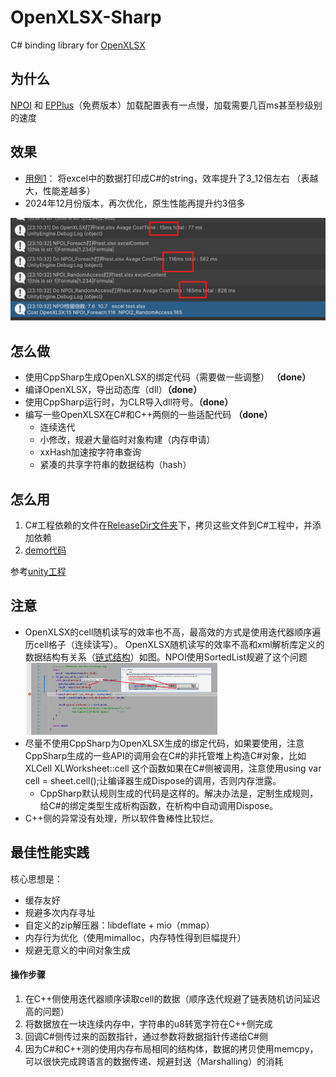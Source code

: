 # OpenXLSX-Sharp
C# binding library for [OpenXLSX](https://github.com/troldal/OpenXLSX)



## 为什么

[NPOI](https://github.com/nissl-lab/npoi) 和 [EPPlus](https://github.com/JanKallman/EPPlus/releases/tag/v4.5.3)（免费版本）加载配置表有一点慢，加载需要几百ms甚至秒级别的速度

## 效果

- [用例1](https://github.com/zhiyangyou/OpenXLSX-Sharp/blob/main/TestInUnity/ExcelReaderTest/Assets/Editor/Plugin/TestExcelPerf.cs#L223)： 将excel中的数据打印成C#的string，效率提升了3_12倍左右 （表越大，性能差越多）
- 2024年12月份版本，再次优化，原生性能再提升约3倍多

<img src="docImages\perf.png" style="zoom: 50%;" />

## 怎么做

- 使用CppSharp生成OpenXLSX的绑定代码（需要做一些调整） **（done）**
- 编译OpenXLSX，导出动态库（dll）**（done）**
- 使用CppSharp运行时，为CLR导入dll符号。**（done）**
- 编写一些OpenXLSX在C#和C++两侧的一些适配代码 **（done）**
  - 连续迭代
  - 小修改，规避大量临时对象构建（内存申请）
  - xxHash加速按字符串查询
  - 紧凑的共享字符串的数据结构（hash）




## 怎么用

1. C#工程依赖的文件在[ReleaseDir文件夹](https://github.com/zhiyangyou/OpenXLSX-Sharp/tree/main/ReleaseDir)下，拷贝这些文件到C#工程中，并添加依赖
2. [demo代码](https://github.com/zhiyangyou/OpenXLSX-Sharp/blob/main/TestInUnity/ExcelReaderTest/Assets/Editor/Plugin/TestExcelPerf.cs#L164)



参考[unity工程](https://github.com/zhiyangyou/OpenXLSX-Sharp/tree/main/TestInUnity/ExcelReaderTest)



## 注意

- OpenXLSX的cell随机读写的效率也不高，最高效的方式是使用迭代器顺序遍历cell格子（连续读写）。 OpenXLSX随机读写的效率不高和xml解析库定义的数据结构有关系（[链式结构](https://github.com/troldal/OpenXLSX/blob/master/OpenXLSX/sources/utilities/XLUtilities.hpp#L47)）如图。NPOI使用SortedList规避了这个问题 <img src="docImages\RandomAccessByWhileLoop.png" style="zoom:30%;" />
- 尽量不使用CppSharp为OpenXLSX生成的绑定代码，如果要使用，注意CppSharp生成的一些API的调用会在C#的非托管堆上构造C#对象，比如 XLCell XLWorksheet::cell 这个函数如果在C#侧被调用，注意使用using var cell = sheet.cell();让编译器生成Dispose的调用，否则内存泄露。 
  - CppSharp默认规则生成的代码是这样的。解决办法是，定制生成规则，给C#的绑定类型生成析构函数，在析构中自动调用Dispose。
- C++侧的异常没有处理，所以软件鲁棒性比较烂。



## 最佳性能实践

核心思想是：

- 缓存友好
- 规避多次内存寻址
- 自定义的zip解压器：libdeflate + mio（mmap）
- 内存行为优化（使用mimalloc，内存特性得到巨幅提升）
- 规避无意义的中间对象生成



#### 操作步骤

1. 在C++侧使用迭代器顺序读取cell的数据（顺序迭代规避了链表随机访问延迟高的问题）
2. 将数据放在一块连续内存中，字符串的u8转宽字符在C++侧完成
3. 回调C#侧传过来的函数指针，通过参数将数据指针传递给C#侧
4. 因为C#和C++测的使用内存布局相同的结构体，数据的拷贝使用memcpy，可以很快完成跨语言的数据传递、规避封送（Marshalling）的消耗







